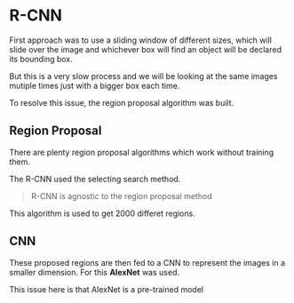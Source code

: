 # R-CNN

First approach was to use a sliding window of different sizes, which will slide over the image and whichever box will find an object will be declared its bounding box.

But this is a very slow process and we will be looking at the same images mutiple times just with a bigger box each time.

To resolve this issue, the region proposal algorithm was built.

## Region Proposal

There are plenty region proposal algorithms which work without training them.

The R-CNN used the selecting search method.

> R-CNN is agnostic to the region proposal method

This algorithm is used to get 2000 differet regions.

## CNN

These proposed regions are then fed to a CNN to represent the images in a smaller dimension. For this **AlexNet** was used.

This issue here is that AlexNet is a pre-trained model

